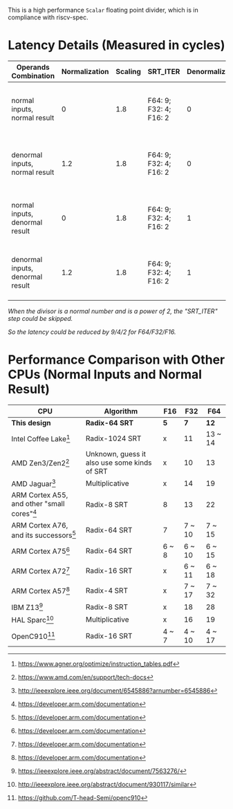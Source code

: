 

This is a high performance ```Scalar``` floating point divider, which is in compliance with riscv-spec.



# Latency Details (Measured in cycles)

|Operands Combination|Normalization|Scaling|SRT_ITER|Denormalization|Rounding|Total|
|------|------|------|------|------|------|------|
|normal inputs, normal result|0|1.8|F64: 9; F32: 4; F16: 2|0|1|F64: 12; F32: 7; F16: 5|
|denormal inputs, normal result|1.2|1.8|F64: 9; F32: 4; F16: 2|0|1|F64: 13; F32: 8; F16: 6|
|normal inputs, denormal result|0|1.8|F64: 9; F32: 4; F16: 2|1|1|F64: 13; F32: 8; F16: 6|
|denormal inputs, denormal result|1.2|1.8|F64: 9; F32: 4; F16: 2|1|1|F64: 14; F32: 9; F16: 7|


_When the divisor is a normal number and is a power of 2, the "SRT_ITER" step could be skipped._

_So the latency could be reduced by 9/4/2 for F64/F32/F16._

# Performance Comparison with Other CPUs (Normal Inputs and Normal Result)

|CPU|Algorithm|F16|F32|F64|
|------|------|------|------|------|
|**This design**|**Radix-64 SRT**|**5**|**7**|**12**|
|Intel Coffee Lake[^coffee]|Radix-1024 SRT|x|11|13 ~ 14|
|AMD Zen3/Zen2[^amd]|Unknown, guess it also use some kinds of SRT|x|10|13|
|AMD Jaguar[^Jaguar]|Multiplicative|x|14|19|
|ARM Cortex A55, and other "small cores"[^arm]|Radix-8 SRT|8|13|22|
|ARM Cortex A76, and its successors[^arm]|Radix-64 SRT|7|7 ~ 10|7 ~ 15|
|ARM Cortex A75[^arm]|Radix-64 SRT|6 ~ 8|6 ~ 10|6 ~ 15|
|ARM Cortex A72[^arm]|Radix-16 SRT|x|6 ~ 11|6 ~ 18|
|ARM Cortex A57[^arm]|Radix-4 SRT|x|7 ~ 17|7 ~ 32|
|IBM Z13[^ibm]|Radix-8 SRT|x|18|28|
|HAL Sparc[^HAL]|Multiplicative|x|16|19|
|OpenC910[^c910]|Radix-16 SRT|4 ~ 7|4 ~ 10|4 ~ 17|


[^coffee]: https://www.agner.org/optimize/instruction_tables.pdf
[^amd]: https://www.amd.com/en/support/tech-docs
[^Jaguar]: http://ieeexplore.ieee.org/document/6545886?arnumber=6545886
[^arm]: https://developer.arm.com/documentation
[^ibm]: https://ieeexplore.ieee.org/abstract/document/7563276/
[^HAL]: http://ieeexplore.ieee.org/abstract/document/930117/similar
[^c910]: https://github.com/T-head-Semi/openc910

